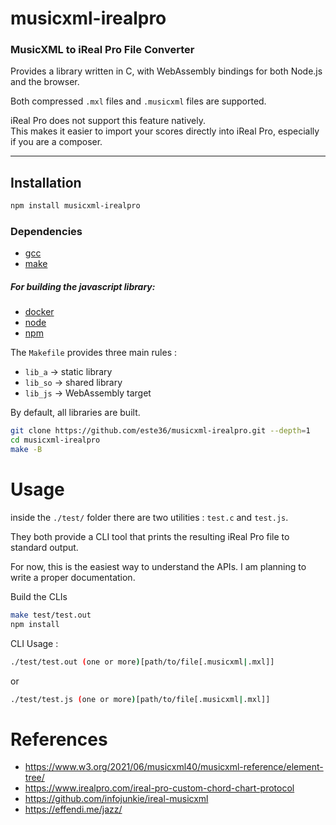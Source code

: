 # musicxml-irealpro
### MusicXML to iReal Pro File Converter
Provides a library written in C, with WebAssembly bindings for both Node.js and the browser.

Both compressed `.mxl` files and `.musicxml` files are supported.

iReal Pro does not support this feature natively.  
This makes it easier to import your scores directly into iReal Pro, especially if you are a composer.

---

## Installation
```bash
npm install musicxml-irealpro
```
### Dependencies
* [gcc](https://gcc.gnu.org/)
* [make](https://en.wikipedia.org/wiki/Make_(software))
##### For building the javascript library:
* [docker](https://www.docker.com/)
* [node](https://nodejs.org/en)
* [npm](https://www.npmjs.com/)

The `Makefile` provides three main rules :  
- `lib_a` → static library  
- `lib_so` → shared library  
- `lib_js` → WebAssembly target  

By default, all libraries are built.

```bash
git clone https://github.com/este36/musicxml-irealpro.git --depth=1
cd musicxml-irealpro
make -B
```
# Usage

inside the `./test/` folder there are two utilities : `test.c` and `test.js`. 

They both provide a CLI tool that prints the resulting iReal Pro file to standard output.

For now, this is the easiest way to understand the APIs. I am planning to write a proper documentation.

Build the CLIs
```bash
make test/test.out
npm install
```
CLI Usage :
```bash
./test/test.out (one or more)[path/to/file[.musicxml|.mxl]] 
```
or 
```bash
./test/test.js (one or more)[path/to/file[.musicxml|.mxl]]
```
# References

* https://www.w3.org/2021/06/musicxml40/musicxml-reference/element-tree/
* https://www.irealpro.com/ireal-pro-custom-chord-chart-protocol
* https://github.com/infojunkie/ireal-musicxml
* https://effendi.me/jazz/
